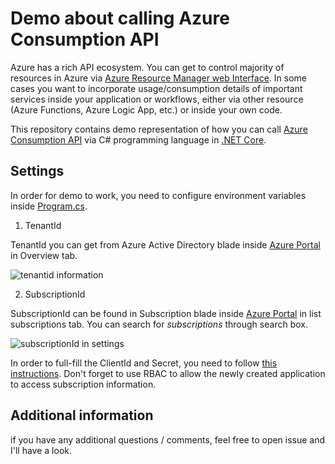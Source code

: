 # Demo about calling Azure Consumption API

Azure has a rich API ecosystem. You can get to control majority of resources in Azure via [Azure Resource Manager web Interface](https://resources.azure.com). 
In some cases you want to incorporate usage/consumption details of important services inside your application or workflows, either via other resource (Azure Functions, Azure Logic App, etc.)
or inside your own code.

This repository contains demo representation of how you can call [Azure Consumption API](https://docs.microsoft.com/en-us/rest/api/consumption/) via C# programming language in [.NET Core](https://dot.net).

## Settings

In order for demo to work, you need to configure environment variables inside [Program.cs](https://github.com/bovrhovn/azure-consumption-api-demos/blob/master/Consumption.Console/Program.cs). 

1. TenantId

TenantId you can get from Azure Active Directory blade inside [Azure Portal](https://portal.azure.com) in Overview tab.

![tenantid information](https://csacoresettings.blob.core.windows.net/public/azure-consumption-api-demo-tenantid.png)

2. SubscriptionId

SubscriptionId can be found in Subscription blade inside [Azure Portal](https://portal.azure.com) in list subscriptions tab. You can search for *subscriptions* through search box.

![subscriptionId in settings](https://csacoresettings.blob.core.windows.net/public/azure-consumption-api-demo-subscriptionid.png)

In order to full-fill the ClientId and Secret, you need to follow [this instructions](https://docs.microsoft.com/en-us/azure/active-directory/develop/howto-create-service-principal-portal).
Don't forget to use RBAC to allow the newly created application to access subscription information.

## Additional information

if you have any additional questions / comments, feel free to open issue and I'll have a look.
